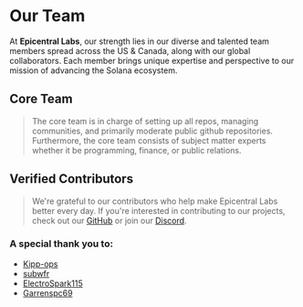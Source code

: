 # Our Team

At **Epicentral Labs**, our strength lies in our diverse and talented team members spread across the US & Canada, along with our global collaborators. Each member brings unique expertise and perspective to our mission of advancing the Solana ecosystem.

## Core Team

>The core team is in charge of setting up all repos, managing communities, and primarily moderate public github repositories. Furthermore, the core team consists of subject matter experts whether it be programming, finance, or public relations.

<div class="team-grid">
  <TeamMember
    name="Tony - 'TheLazySol'"
    role="Founder & Operations Management"
    bio=""
    image="/team/TheLazySolPFP.jpg"
    github="https://github.com/TheLazySol"
    twitter="https://x.com/TheLazySol"
  />

</div>

<div class="team-grid">
  <TeamMember
    name="Tolga - 'Turk'"
    role="Co-Lead Developer & Public Relations"
    bio=""
    image="/team/TurkPFP.jpg"
    github="https://github.com/Tgcohce"
    twitter="https://x.com/Epicentral_Turk"
  />

</div>

<div class="team-grid">
  <TeamMember
    name="ZeroSums"
    role="Co-Lead Developer"
    bio=""
    image="/team/ZeroSumsPFP.jpg"
    github="https://github.com/ZeroSums"
    twitter=""
  />

</div>

## Verified Contributors

>We're grateful to our contributors who help make Epicentral Labs better every day. If you're interested in contributing to our projects, check out our [GitHub](https://github.com/EpicentralLabs) or join our [Discord](https://discord.gg/5asAuY2sR8). 

### A special thank you to:

- [Kipp-ops](https://github.com/Kippy-ops)
- [subwfr](https://github.com/subwfr)
- [ElectroSpark115](https://github.com/ElectroSpark115)
- [Garrenspc69](https://github.com/Garrenspc69)